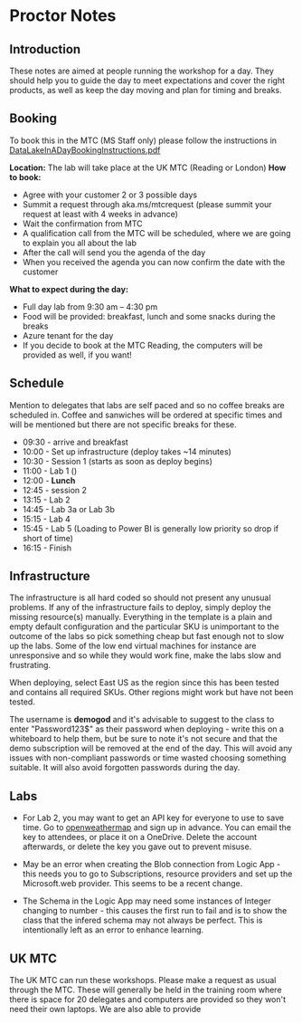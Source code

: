 # Proctor Notes

## Introduction

These notes are aimed at people running the workshop for a day. They should help you to guide the day to meet expectations and cover the right products, as well as keep the day moving and plan for timing and breaks.

## Booking

To book this in the MTC (MS Staff only) please follow the instructions in [DataLakeInADayBookingInstructions.pdf](DataLakeInADayBookingInstructions.pdf)

**Location:** The lab will take place at the UK MTC (Reading or London)
**How to book:**
* Agree with your customer 2 or 3 possible days  
* Summit a request through aka.ms/mtcrequest  (please summit your request at least with 4 weeks in advance)
* Wait the confirmation from MTC 
* A qualification call from the MTC will be scheduled, where we are going to explain you all about the lab
* After the call will send you the agenda of the day
* When you received  the agenda you can now confirm the date with the customer 

**What to expect during the day:**
* Full day lab from 9:30 am – 4:30 pm
* Food will be provided: breakfast, lunch and some snacks during the breaks 
* Azure tenant for the day 
* If you decide to book at the MTC Reading, the computers will be provided as well, if you want!


## Schedule

Mention to delegates that labs are self paced and so no coffee breaks are scheduled in. Coffee and sanwiches will be ordered at specific times and will be mentioned but there are not specific breaks for these.

* 09:30 - arrive and breakfast
* 10:00 - Set up infrastructure (deploy takes ~14 minutes)
* 10:30 - Session 1 (starts as soon as deploy begins)
* 11:00 - Lab 1 ()
* 12:00 - **Lunch**
* 12:45 - session 2
* 13:15 - Lab 2
* 14:45 - Lab 3a or Lab 3b
* 15:15 - Lab 4
* 15:45 - Lab 5 (Loading to Power BI is generally low priority so drop if short of time)
* 16:15 - Finish

## Infrastructure

The infrastructure is all hard coded so should not present any unusual problems. If any of the infrastructure fails to deploy, simply deploy the missing resource(s) manually. Everything in the template is a plain and empty default configuration and the particular SKU is unimportant to the outcome of the labs so pick something cheap but fast enough not to slow up the labs. Some of the low end virtual machines for instance are unresponsive and so while they would work fine, make the labs slow and frustrating.

When deploying, select East US as the region since this has been tested and contains all required SKUs. Other regions might work but have not been tested.

The username is **demogod** and it's advisable to suggest to the class to enter "Password123$" as their password when deploying - write this on a whiteboard to help them, but be sure to note it's not secure and that the demo subscription will be removed at the end of the day. This will avoid any issues with non-compliant passwords or time wasted choosing something suitable. It will also avoid forgotten passwords during the day.

## Labs

* For Lab 2, you may want to get an API key for everyone to use to save time. Go to [openweathermap](https://openweathermap.org) and sign up in advance. You can email the key to attendees, or place it on a OneDrive. Delete the account afterwards, or delete the key you gave out to prevent misuse.

* May be an error when creating the Blob connection from Logic App - this needs you to go to Subscriptions, resource providers and set up the Microsoft.web provider. This seems to be a recent change.

* The Schema in the Logic App may need some instances of Integer changing to number - this causes the first run to fail and is to show the class that the infered schema may not always be perfect. This is intentionally left as an error to enhance learning.

## UK MTC

The UK MTC can run these workshops. Please make a request as usual through the MTC. These will generally be held in the training room where there is space for 20 delegates and computers are provided so they won't need their own laptops. We are also able to provide 